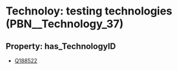 # Technoloy: __testing technologies__ (PBN__Technology_37)

## Property: has_TechnologyID

* [Q188522](Q188522)

